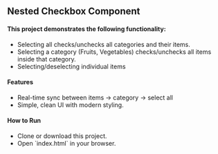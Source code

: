 <h2>Nested Checkbox Component</h2>

<h4>This project demonstrates the following functionality:</h4>
<ul>
<li>Selecting all checks/unchecks all categories and their items.</li>
<li>Selecting a category (Fruits, Vegetables) checks/unchecks all items inside that category.</li>
<li>Selecting/deselecting individual items</li>
</ul>

<h4>Features</h4>
<ul>
<li>Real-time sync between items → category → select all</li>
<li>Simple, clean UI with modern styling.</li>
</ul>

<h4>How to Run</h4>
<ul>
<li>Clone or download this project.</li>
<li>Open `index.html` in your browser.</li>
</ul>
